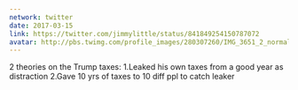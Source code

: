 ```yaml
---
network: twitter
date: 2017-03-15
link: https://twitter.com/jimmylittle/status/841849254150787072
avatar: http://pbs.twimg.com/profile_images/280307260/IMG_3651_2_normal.jpg
---
```


2 theories on the Trump taxes:
1.Leaked his own taxes from a good year as distraction
2.Gave 10 yrs of taxes to 10 diff ppl to catch leaker
